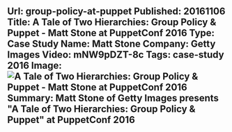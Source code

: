 Url: group-policy-at-puppet
Published: 20161106
Title: A Tale of Two Hierarchies: Group Policy & Puppet - Matt Stone at PuppetConf 2016
Type: Case Study
Name: Matt Stone
Company: Getty Images
Video: mNW9pDZT-8c
Tags: case-study 2016
Image: <img src="/content/images/videos/group-policy-at-puppet.jpg" alt="A Tale of Two Hierarchies: Group Policy & Puppet - Matt Stone at PuppetConf 2016" title="A Tale of Two Hierarchies: Group Policy & Puppet - Matt Stone at PuppetConf 2016" />
Summary: Matt Stone of Getty Images presents "A Tale of Two Hierarchies: Group Policy & Puppet" at PuppetConf 2016
---